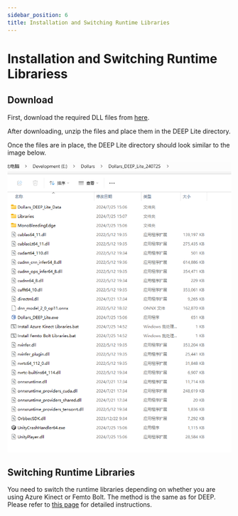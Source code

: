 ```yaml
---
sidebar_position: 6
title: Installation and Switching Runtime Libraries
---
```


# Installation and Switching Runtime Librariess

## Download

First, download the required DLL files from [here](https://kilimanjaro.dollarsmocap.com/DEEP_Lite/Dollars_DEEP_Lite_DLLs.zip).

After downloading, unzip the files and place them in the DEEP Lite directory.

Once the files are in place, the DEEP Lite directory should look similar to the image below.

![](../../img/2024_07_25_16_55_37.png)

## Switching Runtime Libraries

You need to switch the runtime libraries depending on whether you are using Azure Kinect or Femto Bolt. The method is the same as for DEEP. Please refer to [this page](/Dollars-DEEP/lilbraries) for detailed instructions.
